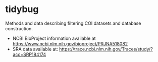 # tidybug
Methods and data describing filtering COI datasets and database construction. 
- NCBI BioProject information available at  https://www.ncbi.nlm.nih.gov/bioproject/PRJNA518082
- SRA data available at: https://trace.ncbi.nlm.nih.gov/Traces/study/?acc=SRP184174
